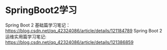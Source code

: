 # SpringBoot2学习
Spring Boot 2 基础篇学习笔记： https://blog.csdn.net/qq_42324086/article/details/121184789
Spring Boot 2 运维实用篇学习笔记:  https://blog.csdn.net/qq_42324086/article/details/121386859
